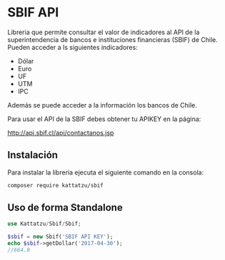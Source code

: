 # SBIF API
Libreria que permite consultar el valor de indicadores al API de la superintendencia de bancos e instituciones financieras (SBIF) de Chile. Pueden acceder a ls siguientes indicadores:

- Dólar
- Euro
- UF
- UTM
- IPC

Además se puede acceder a la información los bancos de Chile.

Para usar el API de la SBIF debes obtener tu APIKEY en la página:

http://api.sbif.cl/api/contactanos.jsp

## Instalación
Para instalar la librería ejecuta el siguiente comando en la consola:

```bash
composer require kattatzu/sbif
```

## Uso de forma Standalone

```php
use Kattatzu/Sbif/Sbif;

$sbif = new Sbif('SBIF API KEY');
echo $sbif->getDollar('2017-04-30');
//664.0
```



